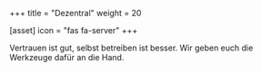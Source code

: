 +++
title = "Dezentral"
weight = 20

[asset]
  icon = "fas fa-server"
+++

Vertrauen ist gut, selbst betreiben ist besser. Wir geben euch die Werkzeuge dafür an die Hand.